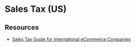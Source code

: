 # Sales Tax (US)

## Resources

- [Sales Tax Guide for International eCommerce Companies](https://www.shipmonk.com/blog/sales-tax-guide-for-international-ecommerce-companies)

